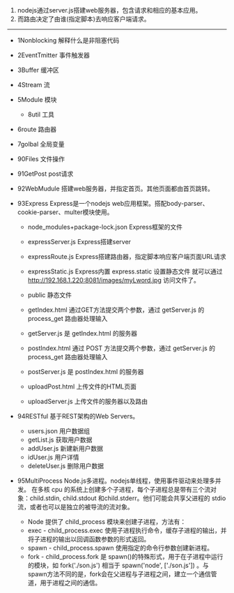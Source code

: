 1. nodejs通过server.js搭建web服务器，包含请求和相应的基本应用。
2. 而路由决定了由谁(指定脚本)去响应客户端请求。

---

- 1Nonblocking 解释什么是非阻塞代码
- 2EventTmitter 事件触发器
- 3Buffer 缓冲区
- 4Stream 流
- 5Module 模块
    - 8util 工具
- 6route 路由器
- 7golbal 全局变量
- 90Files 文件操作
- 91GetPost post请求
- 92WebMudule 搭建web服务器，并指定首页。其他页面都由首页跳转。
- 93Express Express是一个nodejs web应用框架。搭配body-parser、cookie-parser、multer模块使用。
    - node_modules+package-lock.json Express框架的文件

    - expressServer.js Express搭建server
    - expressRoute.js Express搭建路由器，指定脚本响应客户端页面URL请求
    - expressStatic.js Express内置 express.static 设置静态文件 就可以通过 http://192.168.1.220:8081/images/myLword.jpg 访问文件了。
    - public 静态文件

    - getIndex.html 通过GET方法提交两个参数，通过 getServer.js 的 process_get 路由器处理输入
    - getServer.js 是 getIndex.html 的服务器

    - postIndex.html 通过 POST 方法提交两个参数，通过 getServer.js 的 process_get 路由器处理输入
    - postServer.js 是 postIndex.html 的服务器

    - uploadPost.html 上传文件的HTML页面
    - uploadServer.js 上传文件的服务器以及路由
    
- 94RESTful 基于REST架构的Web Servers。
    - users.json 用户数据组
    - getList.js 获取用户数据
    - addUser.js 新建新用户数据
    - idUser.js 用户详情
    - deleteUser.js 删除用户数据

- 95MultiProcess Node.js多进程。nodejs单线程，使用事件驱动来处理多并发。
    在多核 cpu 的系统上创建多个子进程，每个子进程总是带有三个流对象：child.stdin, child.stdout 和child.stderr。他们可能会共享父进程的 stdio 流，或者也可以是独立的被导流的流对象。
    - Node 提供了 child_process 模块来创建子进程，方法有：
    - exec - child_process.exec 使用子进程执行命令，缓存子进程的输出，并将子进程的输出以回调函数参数的形式返回。
    - spawn - child_process.spawn 使用指定的命令行参数创建新进程。
    - fork - child_process.fork 是 spawn()的特殊形式，用于在子进程中运行的模块，如 fork('./son.js') 相当于 spawn('node', ['./son.js']) 。与spawn方法不同的是，fork会在父进程与子进程之间，建立一个通信管道，用于进程之间的通信。